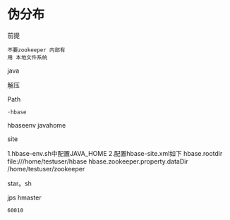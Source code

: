 

# 伪分布

前提

    不要zookeeper 内部有
    用 本地文件系统
    

java


解压


Path

    ·hbase


hbaseenv
    javahome
    
site
 
 1.hbase-env.sh中配置JAVA_HOME
 2.配置hbase-site.xml如下
 <property>
 <name>hbase.rootdir</name>
 <value>file:///home/testuser/hbase</value>
 </property>
 <property>
 <name>hbase.zookeeper.property.dataDir</name>
 <value>/home/testuser/zookeeper</value>
 </property>
 
        
star。sh

jps
    hmaster
    
    
    60010
    
            